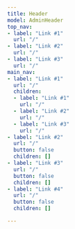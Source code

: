 ```yaml
---
title: Header
model: AdminHeader
top_nav:
- label: "Link #1"
  url: "/"
- label: "Link #2"
  url: "/"
- label: "Link #3"
  url: "/"
main_nav:
- label: "Link #1"
  url: "/"
  children:
  - label: "Link #1"
    url: "/"
  - label: "Link #2"
    url: "/"
  - label: "Link #3"
    url: "/"
- label: "Link #2"
  url: "/"
  button: false
  children: []
- label: "Link #3"
  url: "/"
  button: false
  children: []
- label: "Link #4"
  url: "/"
  button: false
  children: []

---
```

